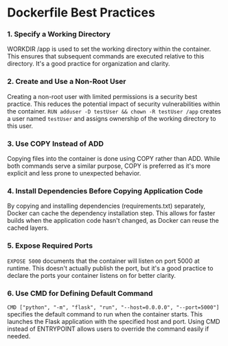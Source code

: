 # Dockerfile Best Practices

### 1. Specify a Working Directory

WORKDIR /app is used to set the working directory within the container. This ensures that subsequent commands are executed relative to this directory. It's a good practice for organization and clarity.

### 2. Create and Use a Non-Root User

Creating a non-root user with limited permissions is a security best practice. This reduces the potential impact of security vulnerabilities within the container. `RUN adduser -D testUser && chown -R testUser /app` creates a user named `testUser` and assigns ownership of the working directory to this user.

### 3. Use COPY Instead of ADD

Copying files into the container is done using COPY rather than ADD. While both commands serve a similar purpose, COPY is preferred as it's more explicit and less prone to unexpected behavior.

### 4. Install Dependencies Before Copying Application Code

By copying and installing dependencies (requirements.txt) separately, Docker can cache the dependency installation step. This allows for faster builds when the application code hasn't changed, as Docker can reuse the cached layers.

### 5. Expose Required Ports

`EXPOSE 5000` documents that the container will listen on port 5000 at runtime. This doesn't actually publish the port, but it's a good practice to declare the ports your container listens on for better clarity.

### 6. Use CMD for Defining Default Command

`CMD ["python", "-m", "flask", "run", "--host=0.0.0.0", "--port=5000"]` specifies the default command to run when the container starts. This launches the Flask application with the specified host and port. Using CMD instead of ENTRYPOINT allows users to override the command easily if needed.